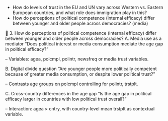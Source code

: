 - How do levels of trust in the EU and UN vary across Western vs. Eastern European countries, and what role does immigration play in this?
- How do perceptions of political competence (internal efficacy) differ between younger and older people across democracies? (media)


🧠 3. How do perceptions of political competence (internal efficacy) differ between younger and older people across democracies?
A. Media use as a mediator
“Does political interest or media consumption mediate the age gap in political efficacy?”

– Variables: agea, polcmpl, polintr, newsfreq or media trust variables.

B. Digital divide question
“Are younger people more politically competent because of greater media consumption, or despite lower political trust?”

– Contrasts age groups on polcmpl controlling for polintr, trstplt.

C. Cross-country differences in the age gap
“Is the age gap in political efficacy larger in countries with low political trust overall?”

– Interaction: agea × cntry, with country-level mean trstplt as contextual variable.
